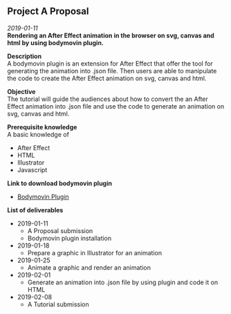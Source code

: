 ## Project A Proposal
*2019-01-11*
<br>**Rendering an After Effect animation in the browser on svg, canvas and html by using bodymovin plugin.**

**Description**
<br>A bodymovin plugin is an extension for After Effect that offer the tool for generating the animation into .json file. Then users are able to manipulate the code to create the After Effect animation on svg, canvas and html.
	
**Objective**
<br>The tutorial will guide the audiences about how to convert the an After Effect animation into .json file and use the code to generate an animation on svg, canvas and html.
	
**Prerequisite knowledge**
<br>A basic knowledge of 
- After Effect
- HTML
- Illustrator
- Javascript
 

**Link to download bodymovin plugin**
- [Bodymovin Plugin](https://aescripts.com/bodymovin/)

**List of deliverables**
- 2019-01-11	
	- A Proposal submission
	- Bodymovin plugin installation
- 2019-01-18
	- Prepare a graphic in Illustrator for an animation
- 2019-01-25
	- Animate a graphic and render an animation
- 2019-02-01
	- Generate an animation into .json file by using plugin and code it on HTML
- 2019-02-08
	- A Tutorial submission
